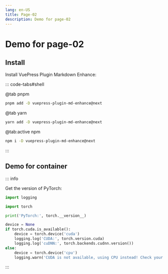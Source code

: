 ```yaml
---
lang: en-US
title: Page-02
description: Demo for page-02
---
```


# Demo for page-02

## Install

Install VuePress Plugin Markdown Enhance:

::: code-tabs#shell

@tab pnpm

```bash
pnpm add -D vuepress-plugin-md-enhance@next
```

@tab yarn

```bash
yarn add -D vuepress-plugin-md-enhance@next
```

@tab:active npm

```bash
npm i -D vuepress-plugin-md-enhance@next
```

:::

## Demo for container

::: info

Get the version of PyTorch:

```python
import logging

import torch

print('PyTorch:', torch.__version__)

device = None
if torch.cuda.is_available():
    device = torch.device('cuda')
    logging.log('CUDA:', torch.version.cuda)
    logging.log('cuDNN:', torch.backends.cudnn.version())
else:
    device = torch.device('cpu')
    logging.warn('CUDA is not available, using CPU instead! Check your CUDA installation!')
```

:::
